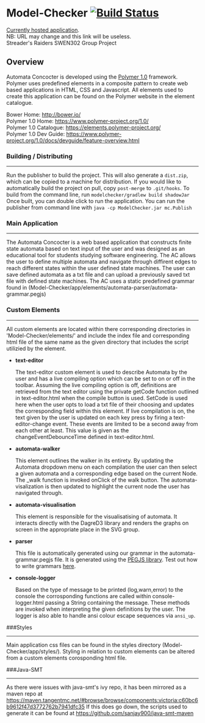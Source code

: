 # Model-Checker [![Build Status](https://jenkins.tangentmc.net/buildStatus/icon?job=Model-Checker)](https://jenkins.tangentmc.net/job/Model-Checker/)
[Currently hosted application](http://modelchecker.tangentmc.net/).    
NB: URL may change and this link will be useless.   
Streader's Raiders SWEN302 Group Project


## Overview

Automata Concocter is developed using the [Polymer 1.0](https://www.polymer-project.org/1.0/) framework. Polymer uses
predefined elements in a composite pattern to create web based applications in HTML, CSS and Javascript. All elements
used to create this application can be found on the Polymer website in the element catalogue.

Bower Home:		http://bower.io/   
Polymer 1.0 Home:	https://www.polymer-project.org/1.0/  
Polymer 1.0 Catalogue:	https://elements.polymer-project.org/   
Polymer 1.0 Dev Guide:	https://www.polymer-project.org/1.0/docs/devguide/feature-overview.html   

### Building / Distributing

-----------------------
Run the publisher to build the project. This will also generate a `dist.zip`, which can be copied to a machine for distribution.
If you would like to automatically build the project on pull, copy `post-merge` to `.git/hooks`.
To build from the command line, run `modelchecker/gradlew build shadowJar`
Once built, you can double click to run the application.
You can run the publisher from command line with `java -cp ModelChecker.jar mc.Publish`

### Main Application

-----------------------
The Automata Concocter is a web based application that constructs finite state automata based on text input of the
user and was designed as an educational tool for students studying software engineering. The AC allows the user to
define multiple automata and navigate through diffirent edges to reach different states within the user defined state
machines. The user can save defined automata as a txt file and can upload a previously saved txt file with defined
state machines. The AC uses a static predefined grammar found in  (Model-Checker/app/elements/automata-parser/automata-grammar.pegjs)

### Custom Elements

-----------------------
All custom elements are located within there corresponding directories in 'Model-Checker/elements/' and include the index
file and corresponding html file of the same name as the given directory that includes the script utilizied by the element. 

  * **text-editor**
  
    The text-editor custom element is used to describe Automata by the user and has a live compiling option which can
be set
    to on or off in the toolbar. Assuming the live compiling option is off, definitions are retrieved from the text editor 
    using the private getCode function outlined in text-editor.html when the compile button is used. SetCode is used here when
    the user opts to load a txt file of their choosing and updates the corresponding field within this element. If live compilation
    is on, the text given by the user is updated on each key press by firing a text-editor-change event. These events are limited
    to be a second away from each other at least. This value is given as the changeEventDebounceTime defined in text-editor.html.

  * **automata-walker**
   
     This element outlines the walker in its entirety. By updating the Automata dropdown menu on each compilation the user can
    then select a given automata and a corresponding edge based on the current Node. The _walk function is invoked onClick of
    the walk button. The automata-visalization is then updated to highlight the current node the user has navigated through.

  * **automata-visualisation**
   
    This element is responsible for the visualisatising of automata. It interacts directly
    with the DagreD3 library and renders the graphs on screen in the appropriate place in
    the SVG group.  

  * **parser**
  
    This file is automatically generated using our grammar in the automata-grammar.pegjs file. It is generated using the [PEGJS library](http://pegjs.org). Test out how to write grammars [here](http://pegjs.org/online).

  * **console-logger**

    Based on the type of message to be printed (log,warn,error) to the console the corrosponding functions are called within 
    console-logger.html passing a String containing the message. These methods are invoked when interpreting the given
    definitions by the user. The logger is also able to handle ansi colour escape sequences via `ansi_up`.

###Styles

-----------------------

Main application css files can be found in the styles directory (Model-Checker/app/styles/). Styling in relation to custom elements can be altered from a custom elements corosponding html file. 

###Java-SMT

----------------------

As there were issues with java-smt's ivy repo, it has been mirrored as a maven repo at https://maven.tangentmc.net/#browse/browse/components:victoria:c60bc6b9612f47d3772762b7941dfc35
If this does go down, the scripts used to generate it can be found at https://github.com/sanjay900/java-smt-maven
